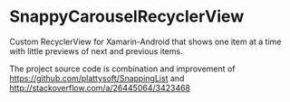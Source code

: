 # SnappyCarouselRecyclerView
Custom RecyclerView for Xamarin-Android that shows one item at a time with little previews of next and previous items.

The project source code is combination and improvement of https://github.com/plattysoft/SnappingList and http://stackoverflow.com/a/26445064/3423468 

